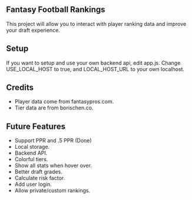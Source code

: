 
## Fantasy Football Rankings

This project will allow you to interact with player ranking data and improve your draft experience.

## Setup

If you want to setup and use your own backend api, edit app.js. Change USE_LOCAL_HOST to true, and LOCAL_HOST_URL to your own localhost.

## Credits

- Player data come from fantasypros.com.
- Tier data are from borischen.co.

## Future Features

- Support PPR and .5 PPR (Done)
- Local storage.
- Backend API.
- Colorful tiers.
- Show all stats when hover over.
- Better draft grades.
- Calculate risk factor.
- Add user login.
- Allow private/custom rankings.
